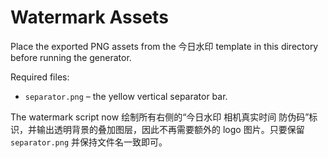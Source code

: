 # Watermark Assets

Place the exported PNG assets from the 今日水印 template in this directory before running the generator.

Required files:

- `separator.png` – the yellow vertical separator bar.

The watermark script now 绘制所有右侧的“今日水印 相机真实时间 防伪码”标识，并输出透明背景的叠加图层，因此不再需要额外的 logo 图片。只要保留 `separator.png` 并保持文件名一致即可。
